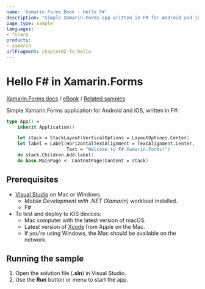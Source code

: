 ```yaml
---
name: 'Xamarin.Forms Book - Hello F#'
description: "Simple Xamarin.Forms app written in F# for Android and iOS"
page_type: sample
languages:
- fsharp
products:
- xamarin
urlFragment: chapter02-fs-hello
---
```

# Hello F\# in Xamarin.Forms

[Xamarin.Forms docs](https://docs.microsoft.com/xamarin/xamarin-forms/) / [eBook](https://docs.microsoft.com/xamarin/xamarin-forms/creating-mobile-apps-xamarin-forms/) / [Related samples](https://docs.microsoft.com/samples/browse/?term=Xamarin.Forms%20Book)

Simple Xamarin.Forms application for Android and iOS, written in F#:

```fsharp
type App() =
    inherit Application()

    let stack = StackLayout(VerticalOptions = LayoutOptions.Center)
    let label = Label(HorizontalTextAlignment = TextAlignment.Center,
                      Text = "Welcome to F# Xamarin.Forms!")
    do stack.Children.Add(label)
    do base.MainPage <- ContentPage(Content = stack)
```

## Prerequisites

- [Visual Studio](https://visualstudio.microsoft.com/) on Mac or Windows.
  - _Mobile Development with .NET (Xamarin)_ workload installed.
  - F\#
- To test and deploy to iOS devices:  
  - Mac computer with the latest version of macOS.
  - Latest version of [Xcode](https://developer.apple.com/xcode/) from Apple on the Mac.
  - If you're using Windows, the Mac should be available on the network.

## Running the sample

1. Open the solution file (**.sln**) in Visual Studio.
1. Use the **Run** button or menu to start the app.
